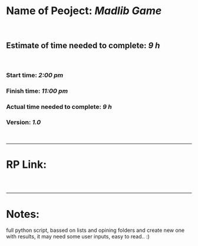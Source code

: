 # Name of Peoject: ***Madlib Game***

<br>

## Estimate of time needed to complete: ***9 h***

<br>

### Start time: ***2:00 pm***

### Finish time: ***11:00 pm***

### Actual time needed to complete: ***9 h***

### Version: ***1.0***

<br>
<hr>

# RP Link: 
## 

<br>
<hr>

# Notes: 
full python script, bassed on lists and opining folders and create new one with results, it may need some user inputs, easy to read.. :)


